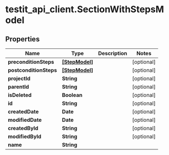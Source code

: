 # testit_api_client.SectionWithStepsModel

## Properties

Name | Type | Description | Notes
------------ | ------------- | ------------- | -------------
**preconditionSteps** | [**[StepModel]**](StepModel.md) |  | [optional] 
**postconditionSteps** | [**[StepModel]**](StepModel.md) |  | [optional] 
**projectId** | **String** |  | [optional] 
**parentId** | **String** |  | [optional] 
**isDeleted** | **Boolean** |  | [optional] 
**id** | **String** |  | [optional] 
**createdDate** | **Date** |  | [optional] 
**modifiedDate** | **Date** |  | [optional] 
**createdById** | **String** |  | [optional] 
**modifiedById** | **String** |  | [optional] 
**name** | **String** |  | 


